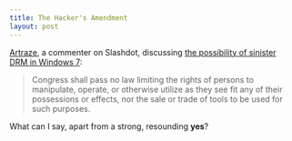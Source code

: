 ```yaml
---
title: The Hacker's Amendment
layout: post
---  
```


<a href="http://slashdot.org/~Artraze">Artraze</a>, a commenter on Slashdot, discussing <a href="http://tech.slashdot.org/article.pl?sid=09/02/16/2259257">the possibility of sinister DRM in Windows 7</a>:

<blockquote>Congress shall pass no law limiting the rights of persons to manipulate, operate, or otherwise utilize as they see fit any of their possessions or effects, nor the sale or trade of tools to be used for such purposes.</blockquote>

<p>What can I say, apart from a strong, resounding <strong>yes</strong>?</p>
